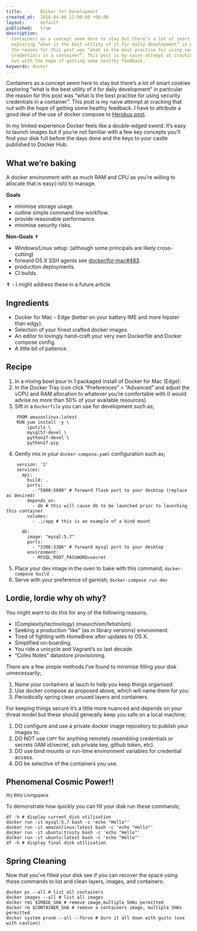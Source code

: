 ```yaml
---
title:       Docker for Development
created_at:  2018-04-06 12:00:00 +00:00
layout:      default
published:   true
description:
  Containers as a concept seem here to stay but there’s a lot of smart cookies
  exploring “what is the best utility of it for daily development” in particular
  the reason for this post was “what is the best practise for using security
  credentials in a container”. This post is my naive attempt at cracking that
  nut with the hope of getting some healthy feedback.
keywords: docker
---
```


Containers as a concept seem here to stay but there’s a lot of smart cookies exploring “what is the best utility of it for daily development” in particular the reason for this post was “what is the best practise for using security credentials in a container”. This post is my naive attempt at cracking that nut with the hope of getting some healthy feedback. I have to attribute a good deal of the use of docker compose to [Herokus post](https://devcenter.heroku.com/articles/local-development-with-docker-compose).

In my limited experience Docker feels like a double-edged sword. It’s easy to launch images but if you’re not familiar with a few key concepts you’ll find your disk full before the days done and the keys to your castle published to Docker Hub.

## What we’re baking

A docker environment with as much RAM and CPU as you’re willing to allocate that is easy(-ish) to manage.

**Goals**

- minimise storage usage.
- outline simple command line workflow.
- provide reasonable performance.
- minimise security risks.

**Non-Goals** ✝

- Windows/Linux setup. (although some principals are likely cross-cutting)
- forward OS X SSH agents see [docker/for-mac#483](https://github.com/docker/for-mac/issues/483).
- production deployments.
- CI builds.

✝ - I might address these in a future article.

## Ingredients

- Docker for Mac - Edge (better on your battery IME and more hipster than edgy).
- Selection of your finest crafted docker images.
- An editor to lovingly hand-craft your very own Dockerfile and Docker compose config.
- A little bit of patience.

## Recipe

1. In a mixing bowl pour in 1 packaged install of Docker for Mac (Edge).
2. In the Docker Tray icon click “Preferences” > “Advanced” and adjust the vCPU and RAM allocation to whatever you’re comfortable with (I would advise no more than 50% of your available resources).
3. Sift in a `Dockerfile` you can use for development such as;
```
    FROM amazonlinux:latest
    RUN yum install -y \
        iputils \
        mysql57-devel \
        python27-devel \
        python27-pip
```
4. Gently mix in your `docker-compose.yaml` configuration such as;
```
    version: '2'
    services:
      api:
        build: .
        ports: 
          - "5000:5000" # forward flask port to your desktop (replace as desired)
        depends_on:
          - db # this will cause db to be launched prior to launching this container
        volumes:
          - .:/app # this is an example of a bind mount
    
      db:
        image: "mysql:5.7"
        ports:
          - "3306:3306" # forward mysql port to your desktop
        environment:
          - MYSQL_ROOT_PASSWORD=secret
```
5. Place your dev image in the oven to bake with this command; `docker-compose build .`
6. Serve with your preference of garnish; `docker-compose run dev`

## Lordie, lordie why oh why?

You might want to do this for any of the following reasons;

- (Complexity/technology) (masochism/fetishism).
- Seeking a production “like” (as in library versions) environment.
- Tired of fighting with HomeBrew after updates to OS X.
- Simplified on-boarding.
- You ride a unicycle and Vagrant’s so last decade.
- “Coles Notes” datastore provisioning.

There are a few simple methods I’ve found to minimise filling your disk unnecessarily;

1. Name your containers at lauch to help you keep things organised.
2. Use docker compose as proposed above, which will name them for you.
3. Periodically spring clean unused layers and containers.

For keeping things secure it’s a little more nuanced and depends on your threat model but these should generally keep you safe on a local machine;

1. DO configure and use a private docker image repository to publish your images to.
2. DO NOT use `COPY` for anything remotely resembling credentials or secrets (IAM id/secret, ssh private key, github token, etc).
3. DO use bind mounts or run-time environment variables for credential access.
4. DO be selective of the containers you use.

## Phenomenal Cosmic Power!!

<small>Itty Bitty Livingspace</small>

To demonstrate how quickly you can fill your disk run these commands;

    df -h # display current disk utilisation
    docker run -it mysql:5.7 bash -c 'echo "Hello"'
    docker run -it amazonlinux:latest bash -c 'echo "Hello"'
    docker run -it ubuntu:trusty bash -c 'echo "Hello"'
    docker run -it ubuntu:latest bash -c 'echo "Hello"'
    df -h # display final disk utilisation

## Spring Cleaning

Now that you’ve filled your disk see if you can recover the space using these commands to list and clean layers, images, and containers:

    docker ps --all # list all containers
    docker images --all # list all images
    docker rmi $IMAGE_SHA # remove image,multiple SHAs permitted
    docker rm $CONTAINER_SHA # remove a containers image, multiple SHAs permitted
    docker system prune --all --force # burn it all down with gusto (use with caution)

